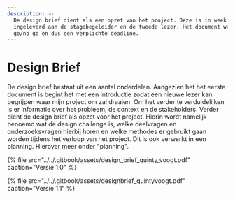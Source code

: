```yaml
---
description: >-
  De design brief dient als een opzet van het project. Deze is in week drie
  ingeleverd aan de stagebegeleider en de tweede lezer. Het document was een
  go/no go en dus een verplichte deadline.
---
```


# Design Brief

De design brief bestaat uit een aantal onderdelen. Aangezien het het eerste document is begint het met een introductie zodat een nieuwe lezer kan begrijpen waar mijn project om zal draaien. Om het verder te verduidelijken is er informatie over het probleem, de context en de stakeholders. Verder dient de design brief als opzet voor het project. Hierin wordt namelijk benoemd wat de design challenge is, welke deelvragen en onderzoeksvragen hierbij horen en welke methodes er gebruikt gaan worden tijdens het verloop van het project. Dit is ook verwerkt in een planning. Hierover meer onder "planning".

{% file src="../../.gitbook/assets/design\_brief\_quinty\_voogt.pdf" caption="Versie 1.0" %}

{% file src="../../.gitbook/assets/designbrief\_quintyvoogt.pdf" caption="Versie 1.1" %}


